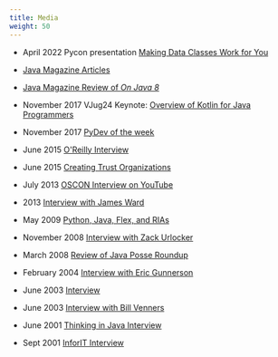 ```yaml
---
title: Media
weight: 50
---
```


- April 2022 Pycon presentation [Making Data Classes Work for You](https://www.youtube.com/watch?v=w77Kjs5dEko&ab_channel=PyConUS)

- [Java Magazine Articles](https://blogs.oracle.com/javamagazine/search.html?contentType=Blog-Post&default=Bruce%20Eckel*)

- [Java Magazine Review of
*On Java 8*](http://www.javamagazine.mozaicreader.com/SeptOct2017#&pageSet=10&page=0)

- November 2017 VJug24 Keynote: [Overview of Kotlin for Java Programmers](https://virtualjug.com/vjug24-keynote-an-overview-of-kotlin-for-java-programmers/)

- November 2017 [PyDev of the week](https://www.blog.pythonlibrary.org/2017/11/06/pydev-of-the-week-bruce-eckel/)

- June 2015 [O'Reilly Interview](https://opensource.com/life/15/7/interview-bruce-eckel-java)

- June 2015 [Creating Trust Organizations](https://conferences.oreilly.com/oscon/open-source-2015/public/schedule/detail/41505)

- July 2013 [OSCON Interview on YouTube](https://www.youtube.com/watch?v=ZPGboUNisOg)

- 2013 [Interview with James Ward](https://www.lightbend.com/blog/bruce-eckel-on-learning-scala-and-tech-conferences)

- May 2009 [Python, Java, Flex, and RIAs](https://www.infoq.com/news/2009/05/bruce-eckel)

- November 2008 [Interview with Zack Urlocker](https://www.youtube.com/watch?v=MPyJ-siBIls)

- March 2008 [Review of Java Posse Roundup](https://www.infoq.com/news/2008/03/javaposse-roundup-2008)

- February 2004 [Interview with Eric Gunnerson](https://blogs.msdn.microsoft.com/ericgu/2004/02/09/insights-into-the-net-architecture/)

- June 2003 [Interview](http://edn.embarcadero.com/article/30139)

- June 2003 [Interview with Bill Venners](https://www.artima.com/intv/aboutme.html)

- June 2001 [Thinking in Java Interview](https://www.javaworld.com/article/2076009/core-java/eckel-thinks-in-java.html)

- Sept 2001 [InforIT Interview](https://www.informit.com/articles/article.aspx?p=23416)

